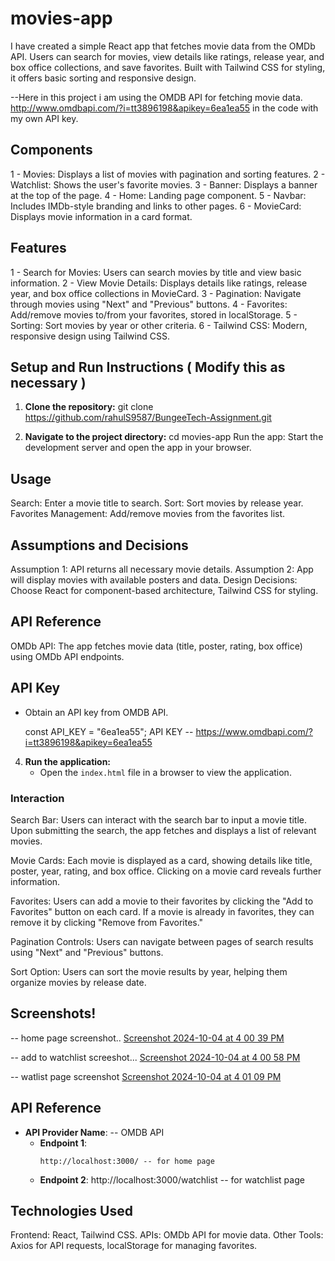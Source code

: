 
# movies-app
 I have created a simple React app that fetches movie data from the OMDb API. Users can search for movies, view details like ratings, release year, and box office collections, and save favorites. Built with Tailwind CSS for styling, it offers basic sorting and responsive design.
 
--Here in this  project i am using the OMDB API for fetching movie data. http://www.omdbapi.com/?i=tt3896198&apikey=6ea1ea55 in the code with my own API key.

 
## Components
1 - Movies: Displays a list of movies with pagination and sorting features.
2 - Watchlist: Shows the user's favorite movies.
3 - Banner: Displays a banner at the top of the page.
4 - Home: Landing page component.
5 - Navbar: Includes IMDb-style branding and links to other pages.
6 - MovieCard: Displays movie information in a card format.

## Features
1 - Search for Movies: Users can search movies by title and view basic information.
2 - View Movie Details: Displays details like ratings, release year, and box office collections in MovieCard.
3 - Pagination: Navigate through movies using "Next" and "Previous" buttons.
4 - Favorites: Add/remove movies to/from your favorites, stored in localStorage.
5 - Sorting: Sort movies by year or other criteria.
6 - Tailwind CSS: Modern, responsive design using Tailwind CSS.


## Setup and Run Instructions ( Modify this as necessary )
1. **Clone the repository:**
  git clone https://github.com/rahulS9587/BungeeTech-Assignment.git
  

2. **Navigate to the project directory:**
cd movies-app
Run the app: Start the development server and open the app in your browser.



## Usage
Search: Enter a movie title to search.
Sort: Sort movies by release year.
Favorites Management: Add/remove movies from the favorites list.



## Assumptions and Decisions
Assumption 1: API returns all necessary movie details.
Assumption 2: App will display movies with available posters and data.
Design Decisions: Choose React for component-based architecture, Tailwind CSS for styling.

 ## API Reference
OMDb API: The app fetches movie data (title, poster, rating, box office) using OMDb API endpoints.

 ## API Key
   - Obtain an API key from OMDB API.
   
     const API_KEY = "6ea1ea55";
     API KEY -- https://www.omdbapi.com/?i=tt3896198&apikey=6ea1ea55


4. **Run the application:**
   - Open the `index.html` file in a browser to view the application.


### Interaction
Search Bar: Users can interact with the search bar to input a movie title. Upon submitting the search, the app fetches and displays a list of relevant movies.

Movie Cards: Each movie is displayed as a card, showing details like title, poster, year, rating, and box office. Clicking on a movie card reveals further information.

Favorites: Users can add a movie to their favorites by clicking the "Add to Favorites" button on each card. If a movie is already in favorites, they can remove it by clicking "Remove from Favorites."

Pagination Controls: Users can navigate between pages of search results using "Next" and "Previous" buttons.

Sort Option: Users can sort the movie results by year, helping them organize movies by release date.

 ## Screenshots!
 -- home page screenshot..
[Screenshot 2024-10-04 at 4 00 39 PM](https://github.com/user-attachments/assets/ee50cec3-2b1d-44ca-8bcf-1158d0380300)

-- add to watchlist screeshot...
[Screenshot 2024-10-04 at 4 00 58 PM](https://github.com/user-attachments/assets/d1bf9c8b-1aa7-4f31-81c1-cbe4882de38e)

-- watlist page screenshot
[Screenshot 2024-10-04 at 4 01 09 PM](https://github.com/user-attachments/assets/c3577f0a-9293-4cd3-ab0d-5f8bccd144ef)



## API Reference 
- **API Provider Name**: -- OMDB API 
  - **Endpoint 1**: 
    ```
    http://localhost:3000/ -- for home page
    ```
  - **Endpoint 2**:  http://localhost:3000/watchlist -- for watchlist page
 
 ## Technologies Used
Frontend: React, Tailwind CSS.
APIs: OMDb API for movie data.
Other Tools: Axios for API requests, localStorage for managing favorites.



